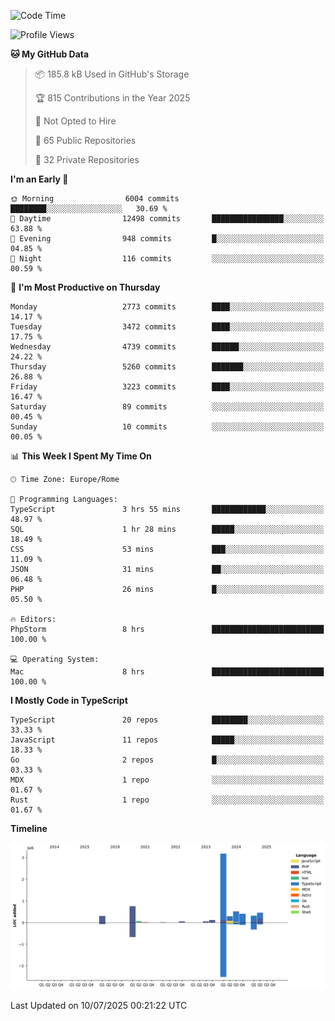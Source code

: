 <!--START_SECTION:waka-->
![Code Time](http://img.shields.io/badge/Code%20Time-6%2C102%20hrs%2036%20mins-blue)

![Profile Views](http://img.shields.io/badge/Profile%20Views-0-blue)

**🐱 My GitHub Data** 

> 📦 185.8 kB Used in GitHub's Storage 
 > 
> 🏆 815 Contributions in the Year 2025
 > 
> 🚫 Not Opted to Hire
 > 
> 📜 65 Public Repositories 
 > 
> 🔑 32 Private Repositories 
 > 
**I'm an Early 🐤** 

```text
🌞 Morning                6004 commits        ████████░░░░░░░░░░░░░░░░░   30.69 % 
🌆 Daytime                12498 commits       ████████████████░░░░░░░░░   63.88 % 
🌃 Evening                948 commits         █░░░░░░░░░░░░░░░░░░░░░░░░   04.85 % 
🌙 Night                  116 commits         ░░░░░░░░░░░░░░░░░░░░░░░░░   00.59 % 
```
📅 **I'm Most Productive on Thursday** 

```text
Monday                   2773 commits        ████░░░░░░░░░░░░░░░░░░░░░   14.17 % 
Tuesday                  3472 commits        ████░░░░░░░░░░░░░░░░░░░░░   17.75 % 
Wednesday                4739 commits        ██████░░░░░░░░░░░░░░░░░░░   24.22 % 
Thursday                 5260 commits        ███████░░░░░░░░░░░░░░░░░░   26.88 % 
Friday                   3223 commits        ████░░░░░░░░░░░░░░░░░░░░░   16.47 % 
Saturday                 89 commits          ░░░░░░░░░░░░░░░░░░░░░░░░░   00.45 % 
Sunday                   10 commits          ░░░░░░░░░░░░░░░░░░░░░░░░░   00.05 % 
```


📊 **This Week I Spent My Time On** 

```text
🕑︎ Time Zone: Europe/Rome

💬 Programming Languages: 
TypeScript               3 hrs 55 mins       ████████████░░░░░░░░░░░░░   48.97 % 
SQL                      1 hr 28 mins        █████░░░░░░░░░░░░░░░░░░░░   18.49 % 
CSS                      53 mins             ███░░░░░░░░░░░░░░░░░░░░░░   11.09 % 
JSON                     31 mins             ██░░░░░░░░░░░░░░░░░░░░░░░   06.48 % 
PHP                      26 mins             █░░░░░░░░░░░░░░░░░░░░░░░░   05.50 % 

🔥 Editors: 
PhpStorm                 8 hrs               █████████████████████████   100.00 % 

💻 Operating System: 
Mac                      8 hrs               █████████████████████████   100.00 % 
```

**I Mostly Code in TypeScript** 

```text
TypeScript               20 repos            ████████░░░░░░░░░░░░░░░░░   33.33 % 
JavaScript               11 repos            █████░░░░░░░░░░░░░░░░░░░░   18.33 % 
Go                       2 repos             █░░░░░░░░░░░░░░░░░░░░░░░░   03.33 % 
MDX                      1 repo              ░░░░░░░░░░░░░░░░░░░░░░░░░   01.67 % 
Rust                     1 repo              ░░░░░░░░░░░░░░░░░░░░░░░░░   01.67 % 
```



**Timeline**

![Lines of Code chart](https://raw.githubusercontent.com/frnwtr/frnwtr/main/assets/bar_graph.png)


 Last Updated on 10/07/2025 00:21:22 UTC
<!--END_SECTION:waka-->